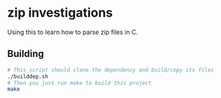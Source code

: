 # zip investigations
Using this to learn how to parse zip files in C.

## Building
```sh
# This script should clone the dependency and build/copy its files
./builddep.sh
# Then you just run make to build this project
make
```
